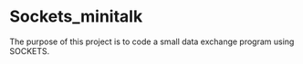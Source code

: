 # Sockets_minitalk
The purpose of this project is to code a small data exchange program using SOCKETS.
